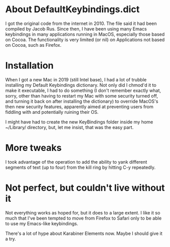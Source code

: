 # About DefaultKeybindings.dict

I got the original code from the internet in 2010.  The file said it had been compiled by Jacob Rus. Since then, I have been using many Emacs keybindings in many applications running in MacOS, especially those based on Cocoa. The functionality is very limited (or nil) on Applications not based on Cocoa, such as Firefox.

# Installation
When I got a new Mac in 2019 (still Intel base), I had a lot of trubble installing my Default Keybindings dictionary. Not only did I chmod'd it to make it executable, I had to do something (I don't remember exactly what, sorry, other than having to restart my Mac with some security turned off, and turning it back on after installing the dictionary) to override MacOS's then new security features, apparently aimed at preventing users from fiddling with and potentially ruining their OS.

I might have had to create the new KeyBindings folder inside my home ~/Library/ directory, but, let me insist, that was the easy part.

# More tweaks
I took advantage of the operation to add the ability to yank different segments of text (up to four) from the kill ring by hitting C-y repeatedly. 

# Not perfect, but couldn't live without it
Not everything works as hoped for, but it does to a large extent. I like it so much that I've been tempted to move from Firefox to Safari only to be able to use my Emacs-like keybindings.

There's a lot of hype about Karabiner Elements now. Maybe I should give it a try.
